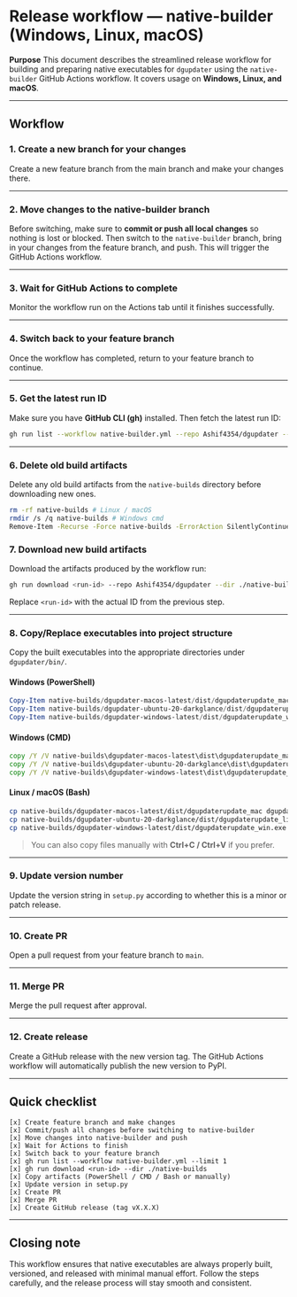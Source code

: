 # Release workflow — native-builder (Windows, Linux, macOS)

**Purpose**
This document describes the streamlined release workflow for building and preparing native executables for `dgupdater` using the `native-builder` GitHub Actions workflow. It covers usage on **Windows, Linux, and macOS**.

---

## Workflow

### 1. Create a new branch for your changes

Create a new feature branch from the main branch and make your changes there.

---

### 2. Move changes to the native-builder branch

Before switching, make sure to **commit or push all local changes** so nothing is lost or blocked. Then switch to the `native-builder` branch, bring in your changes from the feature branch, and push. This will trigger the GitHub Actions workflow.

---

### 3. Wait for GitHub Actions to complete

Monitor the workflow run on the Actions tab until it finishes successfully.

---

### 4. Switch back to your feature branch

Once the workflow has completed, return to your feature branch to continue.

---

### 5. Get the latest run ID

Make sure you have **GitHub CLI (gh)** installed. Then fetch the latest run ID:

```bash
gh run list --workflow native-builder.yml --repo Ashif4354/dgupdater --limit 1
```

---

### 6. Delete old build artifacts

Delete any old build artifacts from the `native-builds` directory before downloading new ones.

```bash
rm -rf native-builds # Linux / macOS
rmdir /s /q native-builds # Windows cmd
Remove-Item -Recurse -Force native-builds -ErrorAction SilentlyContinue # Windows pwsh
```

### 7. Download new build artifacts

Download the artifacts produced by the workflow run:

```bash
gh run download <run-id> --repo Ashif4354/dgupdater --dir ./native-builds
```

Replace `<run-id>` with the actual ID from the previous step.

---

### 8. Copy/Replace executables into project structure

Copy the built executables into the appropriate directories under `dgupdater/bin/`.

#### Windows (PowerShell)

```powershell
Copy-Item native-builds/dgupdater-macos-latest/dist/dgupdaterupdate_mac dgupdater/bin/dgupdaterupdate_mac
Copy-Item native-builds/dgupdater-ubuntu-20-darkglance/dist/dgupdaterupdate_lin dgupdater/bin/dgupdaterupdate_lin
Copy-Item native-builds/dgupdater-windows-latest/dist/dgupdaterupdate_win.exe dgupdater/bin/dgupdaterupdate_win.exe
```

#### Windows (CMD)

```cmd
copy /Y /V native-builds\dgupdater-macos-latest\dist\dgupdaterupdate_mac dgupdater\bin\dgupdaterupdate_mac
copy /Y /V native-builds\dgupdater-ubuntu-20-darkglance\dist\dgupdaterupdate_lin dgupdater\bin\dgupdaterupdate_lin
copy /Y /V native-builds\dgupdater-windows-latest\dist\dgupdaterupdate_win.exe dgupdater\bin\dgupdaterupdate_win.exe
```

#### Linux / macOS (Bash)

```bash
cp native-builds/dgupdater-macos-latest/dist/dgupdaterupdate_mac dgupdater/bin/dgupdaterupdate_mac
cp native-builds/dgupdater-ubuntu-20-darkglance/dist/dgupdaterupdate_lin dgupdater/bin/dgupdaterupdate_lin
cp native-builds/dgupdater-windows-latest/dist/dgupdaterupdate_win.exe dgupdater/bin/dgupdaterupdate_win.exe
```

> You can also copy files manually with **Ctrl+C / Ctrl+V** if you prefer.

---

### 9. Update version number

Update the version string in `setup.py` according to whether this is a minor or patch release.

---

### 10. Create PR

Open a pull request from your feature branch to `main`.

---

### 11. Merge PR

Merge the pull request after approval.

---

### 12. Create release

Create a GitHub release with the new version tag. The GitHub Actions workflow will automatically publish the new version to PyPI.

---

## Quick checklist

```
[x] Create feature branch and make changes
[x] Commit/push all changes before switching to native-builder
[x] Move changes into native-builder and push
[x] Wait for Actions to finish
[x] Switch back to your feature branch
[x] gh run list --workflow native-builder.yml --limit 1
[x] gh run download <run-id> --dir ./native-builds
[x] Copy artifacts (PowerShell / CMD / Bash or manually)
[x] Update version in setup.py
[x] Create PR
[x] Merge PR
[x] Create GitHub release (tag vX.X.X)
```

---

## Closing note

This workflow ensures that native executables are always properly built, versioned, and released with minimal manual effort. Follow the steps carefully, and the release process will stay smooth and consistent.
